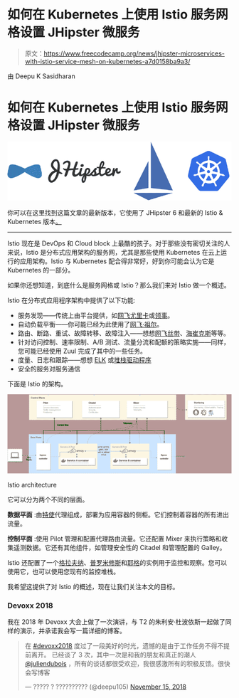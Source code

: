 # 如何在 Kubernetes 上使用 Istio 服务网格设置 JHipster 微服务

> 原文：<https://www.freecodecamp.org/news/jhipster-microservices-with-istio-service-mesh-on-kubernetes-a7d0158ba9a3/>

由 Deepu K Sasidharan

# 如何在 Kubernetes 上使用 Istio 服务网格设置 JHipster 微服务

![1*sed7vszGYvi40oa1F7iVzg](img/313179c3ddbdc09d0c68df7352409d0b.png)

你可以在这里找到这篇文章的最新版本，它使用了 JHipster 6 和最新的 Istio & Kubernetes 版本[。](https://dev.to/deepu105/how-to-set-up-java-microservices-with-istio-service-mesh-on-kubernetes-5bkn)

* * *

Istio 现在是 DevOps 和 Cloud block 上最酷的孩子。对于那些没有密切关注的人来说，Istio 是分布式应用架构的服务网，尤其是那些使用 Kubernetes 在云上运行的应用架构。Istio 与 Kubernetes 配合得非常好，好到你可能会认为它是 Kubernetes 的一部分。

如果你还想知道，到底什么是服务网格或 Istio？那么我们来对 Istio 做一个概述。

Istio 在分布式应用程序架构中提供了以下功能:

*   服务发现——传统上由平台提供，如[网飞尤里卡](https://github.com/Netflix/eureka/wiki)或[领事](https://www.consul.io/)。
*   自动负载平衡——你可能已经为此使用了[网飞·祖尔](https://github.com/Netflix/zuul/wiki)。
*   路由、断路、重试、故障转移、故障注入——想想[网飞丝带](https://github.com/Netflix/ribbon/wiki)、[海崔克斯](https://github.com/Netflix/Hystrix)等等。
*   针对访问控制、速率限制、A/B 测试、流量分流和配额的策略实施——同样，您可能已经使用 Zuul 完成了其中的一些任务。
*   度量、日志和跟踪——想想 [ELK](https://www.elastic.co/elk-stack) 或[堆栈驱动程序](https://cloud.google.com/stackdriver/)
*   安全的服务对服务通信

下面是 Istio 的架构。

![1*_STCerKXb4L3Hutyn4P5Gw](img/5020af535bd7dd419b4f486a7e5dd7f0.png)

Istio architecture

它可以分为两个不同的层面。

****数据平面**** :由[特使](https://www.envoyproxy.io/)代理组成，部署为应用容器的侧柜。它们控制着容器的所有进出流量。

****控制平面**** :使用 Pilot 管理和配置代理路由流量。它还配置 Mixer 来执行策略和收集遥测数据。它还有其他组件，如管理安全性的 Citadel 和管理配置的 Galley。

Istio 还配置了一个[格拉夫纳](https://grafana.com/)、[普罗米修斯](https://prometheus.io/)和[耶格](https://www.jaegertracing.io/)的实例用于监控和观察。您可以使用它，也可以使用您现有的监控堆栈。

我希望这提供了对 Istio 的概述，现在让我们关注本文的目标。

### Devoxx 2018

我在 2018 年 Devoxx 大会上做了一次演讲，与 T2 的朱利安·杜波依斯一起做了同样的演示，并承诺我会写一篇详细的博客。

> 在 [#devoxx2018](https://twitter.com/hashtag/devoxx2018?src=hash&ref_src=twsrc%5Etfw) 度过了一段美好的时光，遗憾的是由于工作任务不得不提前离开。
> 已经谈了 3 次，其中一次是和我的朋友和真正的潮人 [@juliendubois](https://twitter.com/juliendubois?ref_src=twsrc%5Etfw) ，所有的谈话都很受欢迎，我很感激所有的积极反馈。很快会写博客
> 
> — ????? ? ?????????? (@deepu105) [November 15, 2018](https://twitter.com/deepu105/status/1063010906777497600?ref_src=twsrc%5Etfw)
